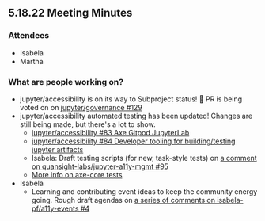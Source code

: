 ## 5.18.22 Meeting Minutes

### Attendees

- Isabela
- Martha

### What are people working on?

- jupyter/accessibility is on its way to Subproject status! 🎉 PR is being voted on on [jupyter/governance #129](https://github.com/jupyter/governance/pull/129)
- jupyter/accessibility automated testing has been updated! Changes are still being made, but there's a lot to show.
  - [jupyter/accessibility #83 Axe Gitpod JupyterLab](https://github.com/jupyter/accessibility/pull/83)
  - [jupyter/accessibility #84 Developer tooling for building/testing jupyter artifacts](https://github.com/jupyter/accessibility/pull/84)
  - Isabela: Draft testing scripts (for new, task-style tests) on [a comment on quansight-labs/jupyter-a11y-mgmt #95](https://github.com/Quansight-Labs/jupyter-a11y-mgmt/issues/95#issuecomment-1118978913)
  - [More info on axe-core tests](https://github.com/dequelabs/axe-core/blob/develop/doc/rule-descriptions.md#wcag-21-level-a--aa-rules)
- Isabela
  - Learning and contributing event ideas to keep the community energy going. Rough draft agendas on [a series of comments on isabela-pf/a11y-events #4](https://github.com/isabela-pf/a11y-events/issues/4#issuecomment-1124536984)
